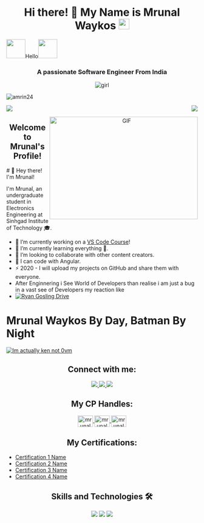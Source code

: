 <h1 align="center">Hi there! 🙋 My Name is Mrunal Waykos <img src="https://media.giphy.com/media/hvRJCLFzcasrR4ia7z/giphy.gif" width="28"></h1>

 <img src="https://i.pinimg.com/originals/01/63/6c/01636c5434cd0462086620c60fdfec16.gif" width="50px">Hello<img src="https://media.giphy.com/media/12oufCB0MyZ1Go/giphy.gif" width="50">
 <h3 align="center">A passionate Software Engineer From India</h3>

 <p align="center">
  <img src="https://github.com/Amrin24/Amrin24/assets/141571950/936e46e4-5538-404e-8a99-a4662e2a4334" alt="girl">
</p>
 

<p align="left"> <img src="https://komarev.com/ghpvc/?username=amrin24&label=Profile%20views&color=0e75b6&style=flat" alt="amrin24" /> </p>
<p>
  <a href="https://count.getloli.com"><img src="https://count.getloli.com/get/@demo?theme=rule34" /></a>
    <img src="https://weather-icon.journeyad.repl.co/@Chennai?v=1" align="right">
 </p>
<p align="center">
 
  <img align="right" alt="GIF" src="https://github.com/anproghub/anproghub/blob/master/gif.gif?raw=true" width="390" height="270" />
</p>

<h2 align="center">Welcome to Mrunal's Profile!</h2>
# 👋 Hey there! I'm Mrunal!



I'm Mrunal, an undergraduate student in Electronics Engineering at Sinhgad Institute of Technology 🎓.

- 🔭 I’m currently working on a [VS Code Course][website]!
- 🌱 I’m currently learning everything 🤣.
- 👯 I’m looking to collaborate with other content creators.
- 🥅 I can code with Angular.
- ⚡ 2020 - I will upload my projects on GitHub and share them with everyone.
- After Enginnering i See World of Developers than realise i am just a bug in a vast see of Developers my reaction like
- [![Ryan Gosling Drive](https://media.tenor.com/oD-37469E8YAAAAC/ryan-gosling-drive.gif)](https://youtu.be/PJEJHU7wYxs)

# Mrunal Waykos By Day, Batman By Night

[![Im actually ken not 0vm](https://github-production-user-asset-6210df.s3.amazonaws.com/79897291/258580047-745cf172-98d5-426a-a306-59f337c1a626.gif)](https://youtu.be/54P0GQEM4w8)
<h2 align="center">Connect with me:</h2>

<p align="center">
  <a href="https://instagram.com/mr.ykos________?igshid=Y2M0YTlkZGNmOQ==">
    <img src="https://img.shields.io/badge/Instagram-%23E4405F.svg?&style=flat-square&logo=instagram&logoColor=white">
  </a>
  <a href="https://instagram.com/tech_geniushub?igshid=MzNlNGNkZWQ4Mg==">
    <img src="https://img.shields.io/badge/Instagram-%23E4405F.svg?&style=flat-square&logo=instagram&logoColor=white">
  </a>
  <a href="channel/UCgxPVGIvFsEc9VDNamZHCeA">
    <img src="https://img.shields.io/badge/Youtube-%ff0000.svg?&style=flat-triangle&logo=youtube&logoColor=white">
  </a>
</p>

<h2 align="center">My CP Handles:</h2>

<p align="center">
  <a href="https://www.hackerearth.com/@mrunalwaykos15" target="blank">
    <img align="center" src="https://raw.githubusercontent.com/rahuldkjain/github-profile-readme-generator/src/images/icons/Social/hackerearth.svg" alt="mrunalwaykos" height="30" width="40" />
  </a>
  <a href="https://trailblazer.me/id/mrunalwaykos" target="blank">
    <img align="center" src="https://raw.githubusercontent.com/rahuldkjain/github-profile-readme-generator/src/images/icons/Social/trailblazer.me.svg" alt="mrunalwaykos" height="30" width="40" />
  </a>
  <a href="https://www.kaggle.com/munnareview" target="blank">
    <img align="center" src="https://raw.githubusercontent.com/rahuldkjain/github-profile-readme-generator/src/images/icons/Social/kaggle.svg" alt="mrunalwaykos" height="30" width="40" />
  </a>
</p>

<h2 align="center">My Certifications:</h2>

- [Certification 1 Name](https://www.freecodecamp.org/certification/Mykos/front-end-development-libraries/n)
- [Certification 2 Name](https://www.freecodecamp.org/certification/Mykos/responsive-web-design)
- [Certification 3 Name](https://www.freecodecamp.org/certification/Mykos/javascript-algorithms-and-data-structures)
- [Certification 4 Name](https://www.freecodecamp.org/certification/Mykos/machine-learning-with-python-v7)

<h2 align="center">Skills and Technologies 🛠️</h2>

<p align="center">
  <img src="https://img.shields.io/badge/Assembly%20-%23525252.svg?logo=mega&logoColor=white">
  <img src="https://img.shields.io/badge/Python%20-%233776AB.svg?logo=python&logoColor=white">
  <img src="https://img.shields.io/badge/Angular%20-%23DD0031.svg?logo=angular&logoColor=white">
</p>

[website]: https://www.youtube.com/watch?v=dQw4w9WgXcQ

